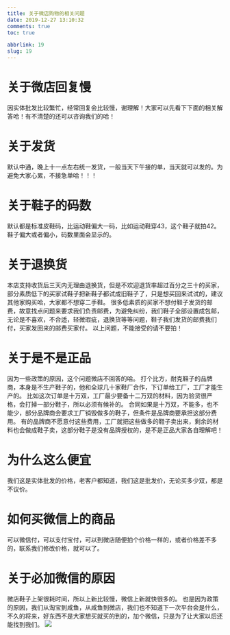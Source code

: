 ```yaml
---
title: 关于微店购物的相关问题
date: 2019-12-27 13:10:32
comments: true
toc: true

abbrlink: 19
slug: 19
---
```



#  关于微店回复慢
因实体批发比较繁忙，经常回复会比较慢，谢理解！大家可以先看下下面的相关解答哈！有不清楚的还可以咨询我们的哈！
# 关于发货

默认中通，晚上十一点左右统一发货，一般当天下午接的单，当天就可以发的。为避免大家心累，不接急单哈！！！
<!-- more -->
#  关于鞋子的码数
默认都是标准皮鞋码，比运动鞋偏大一码，比如运动鞋穿43，这个鞋子就拍42。鞋子偏大或者偏小，码数里面会显示的。
#  关于退换货
本店支持收货后三天内无理由退换货，但是不欢迎退货率超过百分之三十的买家，部分素质低下的买家试鞋子把新鞋子都试成旧鞋子了，只是想买回来试试的，建议其他家购买哈，大家都不想穿二手鞋。
很多低素质的买家不想付鞋子发货的邮费，故意找点问题来要求我们负责邮费，为避免纠纷，我们鞋子全部设置成包邮，无论是不喜欢，不合适，轻微瑕疵，退换货等等问题，鞋子我们发货的邮费我们付，买家发回来的邮费买家付。
以上问题，不能接受的请不要拍！

#  关于是不是正品
因为一些政策的原因，这个问题微店不回答的哈。
打个比方，耐克鞋子的品牌商，本身是不生产鞋子的，他和全球几十家鞋厂合作，下订单给工厂，工厂才能生产的。
比如这次订单是十万双，工厂最少要备十二万双的材料，因为验货很严格，会打掉一部分鞋子，所以必须有候补的。
合同如果是十万双，不能多，也不能少，部分品牌商会要求工厂销毁做多的鞋子，但条件是品牌商要承担这部分费用。
有的品牌商不愿意付这些费用，工厂就把这些做多的鞋子卖出来，剩余的材料也会做成鞋子卖，这部分鞋子是没有品牌授权的，是不是正品大家各自理解吧！
#  为什么这么便宜
我们这是实体批发的价格，老客户都知道，我们这是批发价，无论买多少双，都是不议价。
#  如何买微信上的商品
可以微信付，可以支付宝付，可以到微店随便拍个价格一样的，或者价格差不多的，联系我们修改价格，就可以了。

#  关于必加微信的原因
微店鞋子上架很耗时间，所以上新比较慢，微信上新就快很多的。
也是因为政策的原因，我们从淘宝到咸鱼，从咸鱼到微店，我们也不知道下一次平台会是什么，不久的将来，好东西不是大家想买就买的到的，加个微信，只是为了让大家以后还能找到我们。
![](https://cdn.jsdelivr.net/gh/waimao8/image@master/1.png)
